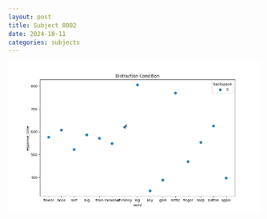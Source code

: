 ```yaml
---
layout: post
title: Subject 8002
date: 2024-10-11
categories: subjects
---
```


![](data/8002/run-10/8002_rt_acc_fuzzy_delay.png)
